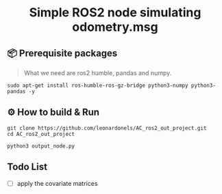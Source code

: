 <div align="center">
    <h1>Simple ROS2 node simulating odometry.msg</h1>
</div>

## :package: Prerequisite packages
> What we need are ros2 humble, pandas and numpy.

```commandline
sudo apt-get install ros-humble-ros-gz-bridge python3-numpy python3-pandas -y
```
## :gear: How to build & Run
```commandline
git clone https://github.com/leonardonels/AC_ros2_out_project.git
cd AC_ros2_out_project
```
```commandline
python3 output_node.py
```

## Todo List

- [ ]  apply the covariate matrices
